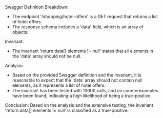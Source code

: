 Swagger Definition Breakdown:
- The endpoint '/shopping/hotel-offers' is a GET request that returns a list of hotel offers.
- The response schema includes a 'data' field, which is an array of objects.

Invariant:
- The invariant 'return.data[] elements != null' states that all elements in the 'data' array should not be null.

Analysis:
- Based on the provided Swagger definition and the invariant, it is reasonable to expect that the 'data' array should not contain null elements, as it represents a list of hotel offers.
- The invariant has been tested with 10000 calls, and no counterexamples have been found, indicating a high likelihood of being a true-positive.

Conclusion:
Based on the analysis and the extensive testing, the invariant 'return.data[] elements != null' is classified as a true-positive.

